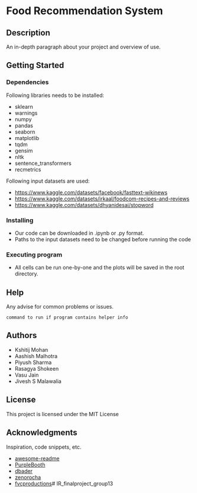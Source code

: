 # Food Recommendation System



## Description

An in-depth paragraph about your project and overview of use.

## Getting Started

### Dependencies

Following libraries needs to be installed:
* sklearn
* warnings
* numpy
* pandas
* seaborn
* matplotlib
* tqdm
* gensim
* nltk
* sentence_transformers
* recmetrics

Following input datasets are used:
* https://www.kaggle.com/datasets/facebook/fasttext-wikinews
* https://www.kaggle.com/datasets/irkaal/foodcom-recipes-and-reviews
* https://www.kaggle.com/datasets/dhyanidesai/stopword

### Installing

* Our code can be downloaded in .ipynb or .py format.
* Paths to the input datasets need to be changed before running the code

### Executing program

* All cells can be run one-by-one and the plots will be saved in the root directory.

## Help

Any advise for common problems or issues.
```
command to run if program contains helper info
```

## Authors

* Kshitij Mohan
* Aashish Malhotra
* Piyush Sharma
* Rasagya Shokeen
* Vasu Jain
* Jivesh S Malawalia

## License

This project is licensed under the MIT License

## Acknowledgments

Inspiration, code snippets, etc.
* [awesome-readme](https://github.com/matiassingers/awesome-readme)
* [PurpleBooth](https://gist.github.com/PurpleBooth/109311bb0361f32d87a2)
* [dbader](https://github.com/dbader/readme-template)
* [zenorocha](https://gist.github.com/zenorocha/4526327)
* [fvcproductions](https://gist.github.com/fvcproductions/1bfc2d4aecb01a834b46)# IR_finalproject_group13
